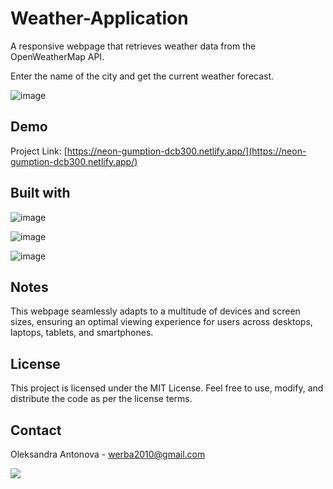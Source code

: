 # Weather-Application

A responsive webpage that retrieves weather data from the OpenWeatherMap API.

Enter the name of the city and get the current weather forecast.

![image](https://github.com/risyaalex/Weather-Application/assets/140414559/b2802e33-3bd9-4874-8296-a542842fc3ef)

## Demo

Project Link: [https://neon-gumption-dcb300.netlify.app/](https://neon-gumption-dcb300.netlify.app/)

## Built with

![image](https://github.com/risyaalex/Restaurant-Website/assets/140414559/3b261f4a-159f-46b7-800c-0cf2e505ed0f)

![image](https://github.com/risyaalex/Restaurant-Website/assets/140414559/d76dd37d-2c72-4598-8858-66476fdad39f)

![image](https://github.com/risyaalex/Restaurant-Website/assets/140414559/cc7d1d93-a06c-4151-b6d0-43cbe00998ec)

## Notes
This webpage seamlessly adapts to a multitude of devices and screen sizes, ensuring an optimal viewing experience for users across desktops, laptops, tablets, and smartphones.

## License
This project is licensed under the MIT License. Feel free to use, modify, and distribute the code as per the license terms.

## Contact
Oleksandra Antonova - werba2010@gmail.com

![](https://github-profile-summary-cards.vercel.app/api/cards/profile-details?username=risyaalex&theme=solarized_dark)
